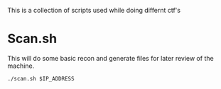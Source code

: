 This is a collection of scripts used while doing differnt ctf's


# Scan.sh
This will do some basic recon and generate files for later review of the machine.
```
./scan.sh $IP_ADDRESS
```
